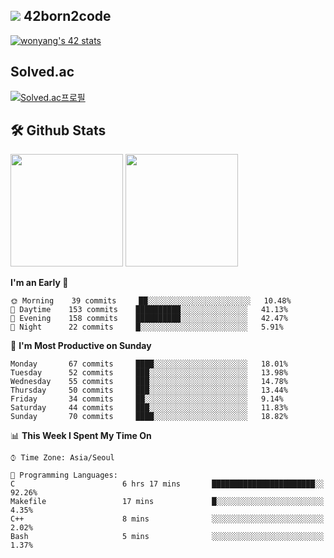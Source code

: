 
## <img src="https://img.shields.io/badge/-000000?style=flat&logo=42&logoColor=white"> 42born2code
[![wonyang's 42 stats](https://badge42.vercel.app/api/v2/cl5nhe5b6007809kydha7ht42/stats?cursusId=21&coalitionId=88)](https://profile.intra.42.fr/users/wonyang)

## Solved.ac
[![Solved.ac프로필](http://mazassumnida.wtf/api/v2/generate_badge?boj=bennyws)](https://solved.ac/bennyws)

## 🛠️ Github Stats
<p>
  <img height="180em" src="https://github-readme-stats-veggie-garden.vercel.app/api?username=gemstoneyang&show_icons=true&include_all_commits=true&bg_color=30,e96443,904e95&title_color=fff&text_color=fff">
  <img height="180em" src="https://github-readme-stats-veggie-garden.vercel.app/api/top-langs/?username=gemstoneyang&layout=compact&bg_color=30,e96443,904e95&title_color=fff&text_color=fff">
</p>

<!--START_SECTION:waka-->
**I'm an Early 🐤** 

```text
🌞 Morning    39 commits     ██░░░░░░░░░░░░░░░░░░░░░░░   10.48% 
🌆 Daytime    153 commits    ██████████░░░░░░░░░░░░░░░   41.13% 
🌃 Evening    158 commits    ██████████░░░░░░░░░░░░░░░   42.47% 
🌙 Night      22 commits     █░░░░░░░░░░░░░░░░░░░░░░░░   5.91%

```
📅 **I'm Most Productive on Sunday** 

```text
Monday       67 commits     ████░░░░░░░░░░░░░░░░░░░░░   18.01% 
Tuesday      52 commits     ███░░░░░░░░░░░░░░░░░░░░░░   13.98% 
Wednesday    55 commits     ███░░░░░░░░░░░░░░░░░░░░░░   14.78% 
Thursday     50 commits     ███░░░░░░░░░░░░░░░░░░░░░░   13.44% 
Friday       34 commits     ██░░░░░░░░░░░░░░░░░░░░░░░   9.14% 
Saturday     44 commits     ███░░░░░░░░░░░░░░░░░░░░░░   11.83% 
Sunday       70 commits     ████░░░░░░░░░░░░░░░░░░░░░   18.82%

```


📊 **This Week I Spent My Time On** 

```text
⌚︎ Time Zone: Asia/Seoul

💬 Programming Languages: 
C                        6 hrs 17 mins       ███████████████████████░░   92.26% 
Makefile                 17 mins             █░░░░░░░░░░░░░░░░░░░░░░░░   4.35% 
C++                      8 mins              ░░░░░░░░░░░░░░░░░░░░░░░░░   2.02% 
Bash                     5 mins              ░░░░░░░░░░░░░░░░░░░░░░░░░   1.37%

```


<!--END_SECTION:waka-->
